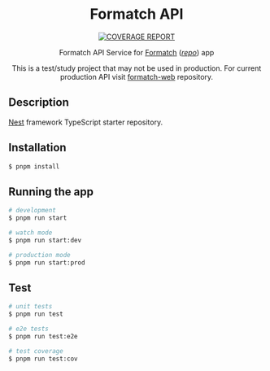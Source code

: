 <div align="center">

# Formatch API

[![COVERAGE REPORT](https://img.shields.io/badge/coverage%20report-C21325?&style=for-the-badge&logo=jest)](https://mateusfg7.github.io/formatch-api/coverage/)

Formatch API Service for [Formatch](https://play.google.com/store/apps/details?id=com.mateusfg7.formatch) ([_repo_](https://github.com/mateusfg7/formatch)) app

This is a test/study project that may not be used in production. For current production API visit [formatch-web](https://github.com/mateusfg7/formatch-web) repository.

</div>


## Description

[Nest](https://github.com/nestjs/nest) framework TypeScript starter repository.


## Installation

```bash
$ pnpm install
```

## Running the app

```bash
# development
$ pnpm run start

# watch mode
$ pnpm run start:dev

# production mode
$ pnpm run start:prod
```

## Test

```bash
# unit tests
$ pnpm run test

# e2e tests
$ pnpm run test:e2e

# test coverage
$ pnpm run test:cov
```
